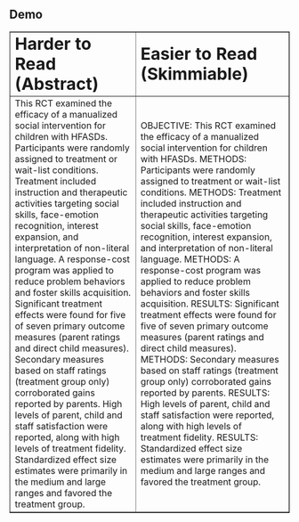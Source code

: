 
## Demo


<table border="1">
 <tr>
    <td><b style="font-size:30px">Harder to Read (Abstract)</b></td>
    <td><b style="font-size:30px">Easier to Read (Skimmiable)</b></td>
 </tr>
 <tr>
    <td>This RCT examined the efficacy of a manualized social intervention for children with HFASDs.
Participants were randomly assigned to treatment or wait-list conditions.
Treatment included instruction and therapeutic activities targeting social skills, face-emotion recognition, interest expansion, and interpretation of non-literal language.
A response-cost program was applied to reduce problem behaviors and foster skills acquisition.
Significant treatment effects were found for five of seven primary outcome measures (parent ratings and direct child measures).
Secondary measures based on staff ratings (treatment group only) corroborated gains reported by parents.
High levels of parent, child and staff satisfaction were reported, along with high levels of treatment fidelity.
Standardized effect size estimates were primarily in the medium and large ranges and favored the treatment group.</td>
    <td>OBJECTIVE: This RCT examined the efficacy of a manualized social intervention for children with HFASDs.
METHODS: Participants were randomly assigned to treatment or wait-list conditions.
METHODS: Treatment included instruction and therapeutic activities targeting social skills, face-emotion recognition, interest expansion, and interpretation of non-literal language.
METHODS: A response-cost program was applied to reduce problem behaviors and foster skills acquisition.
RESULTS: Significant treatment effects were found for five of seven primary outcome measures (parent ratings and direct child measures).
METHODS: Secondary measures based on staff ratings (treatment group only) corroborated gains reported by parents.
RESULTS: High levels of parent, child and staff satisfaction were reported, along with high levels of treatment fidelity.
RESULTS: Standardized effect size estimates were primarily in the medium and large ranges and favored the treatment group.
</td>
 </tr>
</table>


